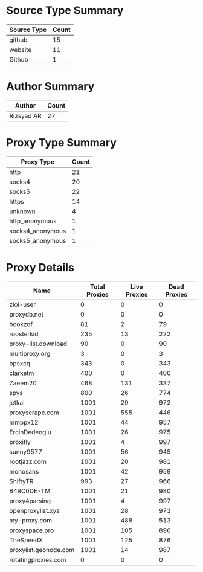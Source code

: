 # Source Type Summary

| Source Type | Count |
|-------------|-------|
| github | 15 |
| website | 11 |
| Github | 1 |


# Author Summary

| Author | Count |
|--------|-------|
| Rizsyad AR | 27 |


# Proxy Type Summary

| Proxy Type | Count |
|------------|-------|
| http | 21 |
| socks4 | 20 |
| socks5 | 22 |
| https | 14 |
| unknown | 4 |
| http_anonymous | 1 |
| socks4_anonymous | 1 |
| socks5_anonymous | 1 |


# Proxy Details

| Name | Total Proxies | Live Proxies | Dead Proxies |
|------|---------------|--------------|---------------|
| zloi-user | 0 | 0 | 0 |
| proxydb.net | 0 | 0 | 0 |
| hookzof | 81 | 2 | 79 |
| roosterkid | 235 | 13 | 222 |
| proxy-list.download | 90 | 0 | 90 |
| multiproxy.org | 3 | 0 | 3 |
| opsxcq | 343 | 0 | 343 |
| clarketm | 400 | 0 | 400 |
| Zaeem20 | 468 | 131 | 337 |
| spys | 800 | 26 | 774 |
| jetkai | 1001 | 29 | 972 |
| proxyscrape.com | 1001 | 555 | 446 |
| mmppx12 | 1001 | 44 | 957 |
| ErcinDedeoglu | 1001 | 26 | 975 |
| proxifly | 1001 | 4 | 997 |
| sunny9577 | 1001 | 56 | 945 |
| rootjazz.com | 1001 | 20 | 981 |
| monosans | 1001 | 42 | 959 |
| ShiftyTR | 993 | 27 | 966 |
| B4RC0DE-TM | 1001 | 21 | 980 |
| proxy4parsing | 1001 | 4 | 997 |
| openproxylist.xyz | 1001 | 28 | 973 |
| my-proxy.com | 1001 | 488 | 513 |
| proxyspace.pro | 1001 | 105 | 896 |
| TheSpeedX | 1001 | 125 | 876 |
| proxylist.geonode.com | 1001 | 14 | 987 |
| rotatingproxies.com | 0 | 0 | 0 |
